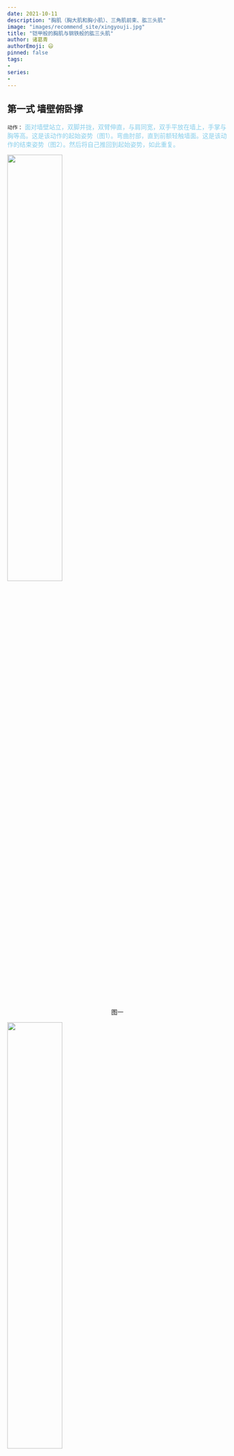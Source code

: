```yaml
---
date: 2021-10-11
description: "胸肌（胸大肌和胸小肌）、三角肌前束、肱三头肌"
image: "images/recommend_site/xingyouji.jpg"
title: "铠甲般的胸肌与钢铁般的肱三头肌"
author: 诸葛青
authorEmoji: 😃
pinned: false
tags:
- 
series:
-
---
```


## 第一式 墙壁俯卧撑

``动作：``  <font color=SkyBlue>面对墙壁站立，双脚并拢，双臂伸直，与肩同宽，双手平放在墙上，手掌与胸等高。这是该动作的起始姿势（图1）。弯曲肘部，直到前额轻触墙面。这是该动作的结束姿势（图2）。然后将自己推回到起始姿势，如此重复。</font>

<img src="/images/exercise/1_1.png" width="50%" height="50%">
<center>图一</center>

<font color=GreenYellow>  </font>
<font color=GreenYellow>  </font>
<font color=GreenYellow>  </font>


<img src="/images/exercise/1_2.png" width="50%" height="50%">
<center>图2</center>

``解析:``
<font color=SkyBlue>俯卧撑动作共有十式，墙壁俯卧撑只是第一式。既然是第一式，也就最容易的，毫无疑问普通人都能做。墙壁俯卧撑也是第一个有治疗效果的练习。刚受伤、做过手术或身体正处于恢复期的人若想加快恢复速度、尽快拥有强健的体魄，可以选择这个动作。肘、腕、肩（尤其是柔弱的肩袖）极易出现慢性或急性损伤，这项练习能够轻柔地刺激这些部位，并改善血液循环。不熟悉徒手体操的初学者应该以较轻柔的动作开始训练，然后逐步提高自己的运动技巧，循序渐进地增强自己的运动能力。我建议就从这个练习动作开始。
</font>

``训练目标：``
<font color=SkyBlue>
初级标准：1组，10次
中级标准：2组，各25次
升级标准：3组，各50次
</font>


<font color=SkyBlue>稳扎稳打：</font>

<font color=SkyBlue>只要身体没有残疾、没有严重的伤病或疾病，一般人应该都能完成这个动作。如果你刚好处于伤病或手术的恢复期，那么这个动作就是很好的“测试”，能让你了解自己的身体在恢复期的弱点。
</font>

## 第二式 上斜俯卧撑

``动作：`` <font color=SkyBlue>做这个动作需要借助一个稳固的物体，高度大约是你身高的一半（大概到臀部位置）。桌子、高一些的椅子、工作台、厨房操作台、矮墙、结实的栅栏都是不错的选择。大多数监狱牢房里的洗漱台高度就正好，不过你得保证它足够结实。双脚并拢，身体成一条直线，然后前倾上身，双臂伸直，双手抓住所选物体，与肩同宽。这是该动作的起始姿势（图3）。弯曲肘部，放低身体，直到胸部轻触物体顶部。如果你选择的物体高度合适，那么此时你的身体与地面的夹角约为45°（图4）。暂停一会，然后将自己推回到起始姿势，如此重复。</font>

<img src="/images/exercise/1_3.png" width="50%" height="50%">
<center>图3　双脚并拢，身体成一条直线，然后前倾上身，双臂伸直，双手抓住所选物体，与肩同宽</center>

<font color=GreenYellow>  </font>
<font color=GreenYellow>  </font>
<font color=GreenYellow>  </font>

<img src="/images/exercise/1_4.png" width="50%" height="50%">

<center>图4　弯曲肘部，放低身体，直到胸部轻触物体顶部</center>

``解析：``
<font color=SkyBlue>
这个动作的难度比第一式（墙壁俯卧撑）高，因为你将自己推回到起始姿势时，身体与地面的夹角更小，这意味着你的上肢肌肉要承受更大的重量。上斜俯卧撑比标准俯卧撑（第五式）容易，对大多数人来说，这个动作对肌肉的要求并不太高，而且它能帮助初学者平稳进步，对康复期的健身者也非常有帮助。
</font>

``训练目标：``
<font color=SkyBlue>
初级标准：1组，10次
中级标准：2组，各20次
升级标准：3组，各40次

</font>

``稳扎稳打：``
<font color=SkyBlue>达动作的最低点时，你的身体与地面的夹角约为45°。初学者如果达不到这么高的水平，那就降低难度（加大倾斜角度，也就是让身体更接近直立）——只要选择高度高于你身体中间点的物体即可。然后，再逐渐减小角度，直到可以轻而易举地完成倾斜45°的上斜俯卧撑。如果你还想尝试更小的角度，可以利用台阶做此动作——随着能力的提高，你可以逐渐降低支撑物的高度。</font>

## 第三式 膝盖俯卧撑

``动作``:
<font color=SkyBlue>
双脚并拢，双膝着地。双臂伸直，与肩同宽。双手在胸部的正下方，两个手掌平放在地面上。脚踝搭在一起，大腿与上身及头部成一条直线，不要撅屁股或者塌腰。这是该动作的起始姿势（图5）。然后以膝盖为支点，弯曲肘部，直到胸部与地面仅一拳之隔（图6）。暂停一下，然后将自己推回到起始姿势，如此重复。
</font>
<img src="/images/exercise/1_5.png" width="50%" height="50%">

<center>图5　双脚并拢，双膝着地。双臂伸直，两个手掌平放在地面上</center>


<img src="/images/exercise/1_6.png" width="50%" height="50%">

<center>图6　以膝盖为支点，弯曲肘部，直到胸部与地面仅一拳之隔。</center>
<font color=MediumTurquoise></font>

``解析：``
<font color=SkyBlue>膝盖俯卧撑是俯卧撑系列的第三式，是初学者要掌握的重要动作。它是在地面上做的俯卧撑中最容易的一个，起着承前启后的作用——此前的俯卧撑都是站立完成的，后面的俯卧撑全是地面动作，而且难度更高。女士们经常会做膝盖俯卧撑，因为她们的上肢力量相对较弱，不易完成标准俯卧撑，不过这个动作对男士也大有好处。对那些超重或身材走形的人来说，膝盖俯卧撑是不错的起点。因为采用这样的姿势推起上半身相对容易，所以在开始做更难的俯卧撑之前，膝盖俯卧撑是绝佳的热身练习</font>

``训练目标：``
<font color=SkyBlue>
初级标准：1组，10次
中级标准：2组，各15次
升级标准：3组，各30次
</font>

``稳扎稳打``
<font color=SkyBlue>
如果你不能完成标准的膝盖俯卧撑，可以减小动作幅度——不要降低到离地面一拳的距离，而是把动作幅度缩短到你能舒服地完成的程度，同时增加次数（约20次）。你要不断练习（保持高反复次数），逐渐增加动作深度，直至可以完成标准的膝盖俯卧撑
</font>

## 第四式　半俯卧撑

``动作：``
<font color=SkyBlue>
跪在地板上，双手撑地，双腿向后蹬直。双手与肩同宽，并处于上胸部的正下方。双腿双脚并拢，锁紧身体，使上身、髋部和双腿成一条直线。先伸直手臂，然后降低身体到大约一半臂长的高度，或者直到肘部弯成直角。控制下降高度的绝佳方式就是使用篮球或橄榄球——将球放在髋部下方。这是该动作的起始姿势（图7）。接下来，弯曲肘部，直到髋部与球轻轻接触（图8）。对大多数人
</font>

<img src="/images/exercise/1_7.png" width="50%" height="50%">
<center>图7　控制下降高度的绝佳方式就是使用篮球或橄榄球——将球放在髋部下方</center>

<font color=GreenYellow>  </font>
<font color=GreenYellow>  </font>
<font color=GreenYellow>  </font>

<img src="/images/exercise/1_8.png" width="50%" height="50%">

<center>图8　弯曲肘部，直到髋部与球轻轻接触</center>



``解析：``
<font color=SkyBlue>半俯卧撑非常重要，要熟练掌握。很多人做俯卧撑的方法都不正确——撅屁股或者塌腰，这是因为他们的腰部肌肉和脊椎肌肉不发达。这个动作可以锻炼你的腰部肌肉和脊椎肌肉，从而能够锁定髋部，使身体成一条直线。</font>

``训练目标：``
<font color=SkyBlue>
初级标准：1组，8次
中级标准：2组，各12次
升级标准：2组，各25次
</font>

``稳扎稳打：``
<font color=SkyBlue>
如果你做不了半俯卧撑，可以减小动作幅度。如果你选用的是篮球，那就将其放在膝盖下，而不是髋部下方。伸直手臂，然后慢慢降低身体，直到膝盖与球接触，这相当于四分之一俯卧撑。如果你能做10次以上四分之一俯卧撑，那就可以把篮球向上移一点儿，就这样逐步移动篮球，直到其位于髋部下方为止。
</font>

## 第五式　标准俯卧撑

``动作：``
<font color=SkyBlue>跪在地板上，双手撑地，双腿向后蹬直。双腿双脚并拢，双手与肩同宽，并处于上胸部的正下方。双臂伸直，臀部与脊椎成一条直线。这是该动作的起始姿势（图9）。接着，弯曲肘部，直至胸部与地面仅一拳之隔。监狱里进行俯卧撑比赛时，计数者会握拳，让小拇指一侧紧贴地面，这样只需数参赛者胸部接触自己大拇指的次数即可。若你是单独锻炼，又想控制动作幅度，并想让身体与地面保持正确距离，可以在胸部正下方放一个棒球或网球（图10）。你在做动作的过程中，待胸部碰到球后暂停一下，然后回到起始姿势。</font>

<img src="/images/exercise/1_9.png" width="50%" height="50%">
<center>图9　在胸部正下方放一个棒球或网球</center>

<font color=GreenYellow>  </font>
<font color=GreenYellow>  </font>
<font color=GreenYellow>  </font>

<img src="/images/exercise/1_10.png" width="50%" height="50%">

<center>图10　胸部碰到球后暂停一下，然后回到起始姿势</center>

``解析：``
<font color=SkyBlue>这就是“经典”俯卧撑。大多数人在体育课上学到的就是这个动作。说到俯卧撑，大多数人脑海中浮现的也是这个动作。标准俯卧撑是极好的上身练习动作，可以锻炼我们的手臂、胸部和上肢带肌，而且效果明显。然而无论如何，标准俯卧撑的难度并不是最高的，它在十式中只排第五。</font>

``训练目标：``
<font color=SkyBlue>初级标准：1组，5次
中级标准：2组，各10次
升级标准：2组，各20次
</font>

``稳扎稳打：``
<font color=SkyBlue>
你可能感到费解，很多看上去很健硕的家伙都不能正确地完成标准俯卧撑。如果你也一样，那还是找个篮球做半俯卧撑吧！如果你已能很好地完成第四式——当球放在髋部下面时，你能重复此动作25次，那么每次训练时你可以把球向前移动几厘米，在次数保持不变的情况下继续练习。当你的下颚能碰到球时，你再尝试做标准俯卧撑
</font>

## 第六式　窄距俯卧撑

``动作：``
<font color=SkyBlue>窄距俯卧撑的起始姿势与标准俯卧撑基本相同（见第五式），只不过需要双手相触——无需重叠，也不需要让双手的拇指与食指构成一个“钻石”，只要两个食指指尖相触就可以了。从手臂伸直的起始姿势开始（图11），慢慢放低身体，直到胸部轻触手背（图12）。暂停一下，然后将自己推回到起始姿势。
</font>

<img src="/images/exercise/1_11.png" width="50%" height="50%">
<center>图11　两个食指指尖相触就可以了</center>

<font color=GreenYellow>  </font>
<font color=GreenYellow>  </font>
<font color=GreenYellow>  </font>

<img src="/images/exercise/1_12.png" width="50%" height="50%">

<center>图12　慢慢放低身体，直到胸部轻触手背</center>


``解析：``
<font color=SkyBlue>窄距俯卧撑很古老，它在俯卧撑十式中至关重要，但人们通常更喜欢弹震式俯卧撑或下斜俯卧撑这些花哨的动作，而忽略窄距俯卧撑。这简直是悲剧，因为窄距俯卧撑在攻克单臂俯卧撑之旅中必不可少。大多数人做单臂俯卧撑都会感到吃力，他们会发现很难在身体降到最低点之后再把自己推起来。这是因为此时肘部的弯曲程度最大，而肘部的弯曲角度超过直角时胳膊就很难使上力气。做窄距俯卧撑时，由于双手的特殊位置，当你的身体降到最低点时，肘部的弯曲度比做标准俯卧撑时的更大。这个动作可以锻炼三头肌，并且强化你的肘部与腕部的肌腱。因此，能舒服地做窄距俯卧撑的人在终于要挑战单臂俯卧撑的时候，会更从容一些。</font>

``训练目标：``
<font color=SkyBlue>
初级标准：1组，5次
中级标准：2组，各10次
升级标准：2组，各20次
</font>

``稳扎稳打：``
<font color=SkyBlue>
如果你做不了双手相触的窄距俯卧撑（如上所述），可以继续做标准俯卧撑，在次数不变的前提下，让双手逐渐靠近，每次靠近几厘米。
</font>


## 第七式　偏重俯卧撑
``动作：``
<font color=SkyBlue>
双脚并拢，双腿、髋部、上身成一条直线。双臂伸直，双手撑地，并处于上胸部的正下方。一只手稳固地支撑身体，另一只手撑在篮球上，这是该动作的起始姿势（图13）。找到平衡之后，尽力将身体的重量均匀地分摊在两只手上。这样做虽然不容易，但一定要坚持。接下来，弯曲肘部，慢慢降低身体，直到胸部轻触撑在篮球上的那只手（图14）。暂停一下，然后将自己推回到起始姿势。</font>

<img src="/images/exercise/1_13.png" width="50%" height="50%">
<center>图13　一只手稳固地支撑身体，另一只手撑在篮球上</center>

<font color=GreenYellow>  </font>
<font color=GreenYellow>  </font>
<font color=GreenYellow>  </font>

<img src="/images/exercise/1_14.png" width="50%" height="50%">

<center>图14　弯曲肘部，慢慢降低身体，直到胸部轻触撑在篮球上的那只手</center>

``解析：``
<font color=SkyBlue>这是第一个高级俯卧撑动作，它能够帮助健身者适应由双手俯卧撑向单臂俯卧撑的过渡。你也可以选用一个固定的物体（如砖块），而不用篮球，不过篮球是最好的选择。控制篮球的同时可以锻炼你的肩袖，这有助于你完成难度更高的动作。你还可以选用足球，但篮球还是首选，因为篮球表面粗糙更容易抓握。</font>

``训练目标：``

<font color=SkyBlue>初级标准：1组，5次（每侧）
中级标准：2组，各10次（每侧）
升级标准：2组，各20次（每侧）
</font>

``稳扎稳打：``
<font color=SkyBlue>能正确地完成窄距俯卧撑的人都可以信心十足地尝试这个动作。如果刚开始你觉得有些困难，那是因为你的协调性不好，而不是力量不足。你可以用固定的物体，而不用会滚来滚去的篮球。砖块是个不错的选择，等你可以在一块砖上重复此动作20次之后，你就可以尝试将两块砖摞起来做这个动作。在你可以在三块垒起的砖上重复此动作20次之后，你就可以尝试用篮球练习了</font>


## 第八式　单臂半俯卧撑

``动作：``
<font color=SkyBlue>
摆出半俯卧撑最高点时的姿势，即将篮球放在髋部下方（见第四式）。将一只手撑在胸部下方的地面上，手臂伸直，另一只手背在身后。这是该动作的起始姿势（图15）。接着弯曲肘部，直到髋部轻触篮球。这是该动作的最低点（图16）。暂停一下，然后将自己推回到起始姿势。如果你的肱三头肌不够发达，那做该动作时上身很容易发生扭曲。坚持住，整个身体保持一条直线，做所有俯卧撑都应如此。</font>

<img src="/images/exercise/1_15.png" width="50%" height="50%">
<center>图15　将一只手撑在胸部下方的地面上，手臂伸直，另一只手背在身后</center>

<font color=GreenYellow>  </font>
<font color=GreenYellow>  </font>
<font color=GreenYellow>  </font>

<img src="/images/exercise/1_16.png" width="50%" height="50%">

<center>图16　弯曲肘部，直到髋部轻触篮球</center>

``解析：``
<font color=SkyBlue>
单臂半俯卧撑是俯卧撑系列的第八式。通过这个练习，训练者可以逐步从双侧练习转为单侧练习。该动作可以提高你的平衡能力，而这对做单臂俯卧撑极其重要。因为只靠单臂发力，所以这个动作也会让手部、腕部和肩部关节为之后的动作做好准备。单臂半俯卧撑在这个系列中不可或缺，你必须掌握。不过由于肘关节只是部分弯曲，所以对一次完整的俯卧撑训练来说，只做这样的练习是不够的。你需要再做一些肘部弯曲角度小于90°的练习来补充，比如在之后加上窄距俯卧撑或偏重俯卧撑。
</font>

``训练目标：``
<font color=SkyBlue>
初级标准：1组，5次（每侧）
中级标准：2组，各10次（每侧）
升级标准：2组，各20次（每侧）</font>

``稳扎稳打：``
<font color=SkyBlue>如果做不了单臂半俯卧撑，你可以把篮球放在膝下，做四分之一单臂俯卧撑。练习一段时间之后，就一点点向前移动篮球，加大动作幅度。</font>

## 第九式　杠杆俯卧撑

``动作：``
<font color=SkyBlue>摆出做俯卧撑的姿势，身体成一条直线，一只手撑在胸部正下方的地面上，另一只手放在身体外侧的篮球上，靠双脚和撑在地上的那只手支撑身体。双臂伸直，放在球上的手要尽量向远处伸。这是该动作的起始姿势（图17）。要有控制地慢慢放低身体，直到胸部与地面只有一拳之隔。如果你是独自锻炼，可以像做标准俯卧撑那样，借助棒球或网球控制动作幅度。放低身体时手会顺势把篮球推到远离身体的位置（图18）。身体降至最低点时，暂停一下，然后将自己推回到起始姿势。</font>

<img src="/images/exercise/1_17.png" width="50%" height="50%">
<center>图17　一只手撑在胸部正下方的地面上，另一只手放在身体外侧的篮球上</center>

<font color=GreenYellow>  </font>
<font color=GreenYellow>  </font>
<font color=GreenYellow>  </font>

<img src="/images/exercise/1_18.png" width="50%" height="50%">

<center>图18　要有控制地慢慢放低身体，直到胸部与地板只有一拳之隔</center>

``解析：``
<font color=SkyBlue>标准杠杆俯卧撑的难度与单臂俯卧撑相差无几，这也正是杠杆俯卧撑在俯卧撑十式中排在第九的原因。你会发现，撑在篮球上的那只手臂几乎帮不上什么忙，这就迫使支撑身体的手臂必须使出全力。如果你还没强大到足以在做单臂俯卧撑时把自己撑起，那你可以先练习杠杆俯卧撑。</font>

``训练目标：``
<font color=SkyBlue>
初级标准：1组，5次（每侧）
中级标准：2组，各10次（每侧）
升级标准：2组，各20次（每侧）</font>

``稳扎稳打：``
<font color=SkyBlue>由于杠杆原理，撑在篮球上的那只手臂如果完全伸直的话就很难用力。你可以让这只手臂的肘部稍稍弯曲，从而让篮球离你的身体近一点儿，这样做杠杆俯卧撑会容易一些。不过不要太过，要是你把篮球放在身体正下方，那这个动作就变成了第七式——偏重俯卧撑。随着你越来越强壮，你可以逐渐让球远离身体，直到可以将手臂伸直做标准的杠杆俯卧撑</font>

## 最终式 单臂俯卧撑

``动作：``
<font color=SkyBlue>跪在地板上，一只手撑在你前方的地面上。双腿向后蹬直，用脚趾支撑身体。脊柱与髋部成一条直线，支撑身体的手臂在胸部下方伸直——不要在身体侧面或是靠前的位置。稳定之后，把不起支撑作用的那只手背在身后。这是该动作的起始姿势（图19）。弯曲肘部，有控制地放低身体，直到下巴与地面大约有一拳之隔（图20）。在动作的最低点暂停一下，然后将自己推回到起始姿势。</font>

<img src="/images/exercise/1_19.png" width="50%" height="50%">
<center>图19　脊柱与髋部成一条直线，支撑身体的手臂在胸部下方伸直。</center>

<font color=GreenYellow>  </font>
<font color=GreenYellow>  </font>
<font color=GreenYellow>  </font>

<img src="/images/exercise/1_20.png" width="50%" height="50%">

<center>图20　弯曲肘部，有控制地放低身体，直到下巴与地面大约有一拳之隔。</center>

``解析：``
<font color=SkyBlue>姿势正确的单臂俯卧撑是检验胸部与肘部力量的黄金标准，而且能够让人一见难忘。许多健身者都声称自己能做单臂俯卧撑，但你千万不要被他们蒙骗。当你让他们动真格的时候，你就会发现，他们所谓的单臂俯卧撑就是个笑话：双腿朝两边分开，上身丑陋地扭曲——这是为了更容易做动作，然后他们会用摇摇摆摆、虚弱无力的胳膊猛地将自己推起，而且他们只能完成少数几次反复。毫无疑问，真正能做单臂俯卧撑的人可谓是危险的稀有动物，你要对自己有点儿信心，相信自己也能跻身其间。</font>

``训练目标：``

<font color=SkyBlue>
初级标准：1组，5次（每侧）
中级标准：2组，各10次（每侧）
精英标准：1组，100次（每侧）
</font>

``稳扎稳打：``

<font color=SkyBlue>如果你已经攻克了杠杆俯卧撑，那么单臂俯卧撑对你而言就不是特别恐怖了。但是，如果你还不能标准地完成5次单臂俯卧撑，那么你还是回到第九式，确保自己可以标准地完成20次杠杆俯卧撑。如果你能做到这一点，但做单臂俯卧撑还是有问题，那么请你继续练习杠杆俯卧撑，直到你可以完成30次反复，然后再挑战单臂俯卧撑。</font>

## 总结

<img src="/images/exercise/1_sum0.png" width="50%" height="50%">
<img src="/images/exercise/1_sum1.png" width="50%" height="50%">
